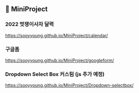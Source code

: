## 📌 MiniProject

### 2022 멋쟁이사자 달력
https://sooyyoung.github.io/MiniProject/calendar/

### 구글폼 
https://sooyyoung.github.io/MiniProject/googleform/

### Dropdown Select Box 커스텀 (js 추가 예정)
https://sooyyoung.github.io/MiniProject/Dropdown-selectbox/
